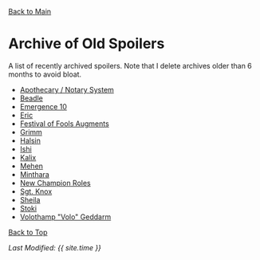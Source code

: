 [Back to Main](index.md)

# Archive of Old Spoilers

A list of recently archived spoilers. Note that I delete archives older than 6 months to avoid bloat.

* [Apothecary / Notary System](archive/apothecary_notary.md)
* [Beadle](archive/beadle.md)
* [Emergence 10](archive/emergence_10.md)
* [Eric](archive/eric.md)
* [Festival of Fools Augments](archive/augments_16.md)
* [Grimm](archive/grimm.md)
* [Halsin](archive/halsin.md)
* [Ishi](archive/ishi.md)
* [Kalix](archive/kalix.md)
* [Mehen](archive/mehen.md)
* [Minthara](archive/minthara.md)
* [New Champion Roles](archive/new_champion_roles.md)
* [Sgt. Knox](archive/sgtknox.md)
* [Sheila](archive/sheila.md)
* [Stoki](archive/stoki.md)
* [Volothamp "Volo" Geddarm](archive/volo.md)

[Back to Top](#top)

*Last Modified: {{ site.time }}*